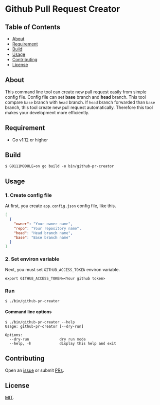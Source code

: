 # Github Pull Request Creator

## Table of Contents

* [About](#about)
* [Requirement](#requirement)
* [Build](#build)
* [Usage](#usage)
* [Contributing](#contributing)
* [License](#license)

## About

This command line tool can create new pull request easily from simple config file. Config file can set **base** branch and **head** branch. This tool compare `base` branch with `head` branch. If `head` branch forwarded than `base` branch, this tool create new pull request automatically. Therefore this tool makes your development more efficiently.

## Requirement

* Go v1.12 or higher

## Build

```shell
$ GO111MODULE=on go build -o bin/github-pr-creator
```

## Usage

### 1. Create config file

At first, you create `app.config.json` config file, like this.

```json
[
  {
    "owner": "Your owner name",
    "repo": "Your repository name",
    "head": "Head branch name",
    "base": "Base branch name"
  }
]
```

### 2. Set environ variable

Next, you must set `GITHUB_ACCESS_TOKEN` environ variable.

```shell
export GITHUB_ACCESS_TOKEN=<Your github token>
```

### Run

```shell
$ ./bin/github-pr-creator
```

#### Command line options

```shell
$ ./bin/github-pr-creator --help
Usage: github-pr-creator [--dry-run]

Options:
  --dry-run              dry run mode
  --help, -h             display this help and exit
```

## Contributing

Open an [issue](https://github.com/naoki-sawada/github-pr-creator/issues/new) or submit [PRs](https://github.com/naoki-sawada/github-pr-creator/pulls).

## License

[MIT](LICENSE).